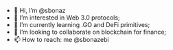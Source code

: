 - 👋 Hi, I’m @sbonaz
- 👀 I’m interested in Web 3.0 protocols;
- 🌱 I’m currently learning .GO and DeFi primitives;
- 💞️ I’m looking to collaborate on blockchain for finance;
- 📫 How to reach: me @sbonazebi

<!---
sbonaz/sbonaz is a ✨ special ✨ repository because its `README.md` (this file) appears on your GitHub profile.
You can click the Preview link to take a look at your changes.
--->
